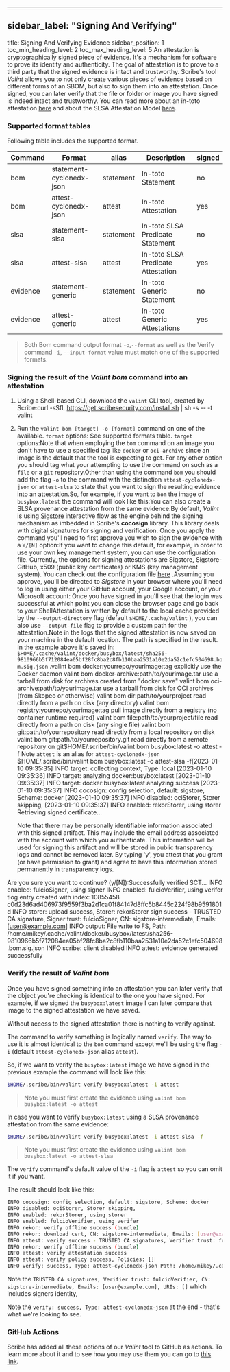 
---

## sidebar_label: "Signing And Verifying"
title: Signing And Verifying Evidence
sidebar_position: 1
toc_min_heading_level: 2
toc_max_heading_level: 5
An attestation is cryptographically signed piece of evidence. It's a mechanism for software to prove its identity and authenticity. The goal of attestation is to prove to a third party that the signed evidence is intact and trustworthy. Scribe's tool _Valint_ allows you to not only create various pieces of evidence based on different forms of an SBOM, but also to sign them into an attestation. Once signed, you can later verify that the file or folder or image you have signed is indeed intact and trustworthy. You can read more about an in-toto attestation [﻿here](https://github.com/in-toto/attestation) and about the SLSA Attestation Model [﻿here](https://github.com/slsa-framework/slsa/blob/main/docs/attestation-model.md).

### Supported format tables
Following table includes the supported format.

| Command | Format | alias | Description | signed |
| ----- | ----- | ----- | ----- | ----- |
| bom | statement-cyclonedx-json | statement | In-toto Statement | no |
| bom | attest-cyclonedx-json | attest | In-toto Attestation | yes |
| slsa | statement-slsa | statement | In-toto SLSA Predicate Statement | no |
| slsa | attest-slsa | attest | In-toto SLSA Predicate Attestation | yes |
| evidence | statement-generic | statement | In-toto Generic Statement | no |
| evidence | attest-generic | attest | In-toto Generic Attestations | yes |
>  Both Bom command output format `-o`,`--format` as well as the Verify command `-i`, `--input-format` value must match one of the supported formats. 

### Signing the result of the _Valint bom_ command into an attestation
1. Using a Shell-based CLI, download the `valint`  CLI tool, created by Scribe:curl -sSfL https://get.scribesecurity.com/install.sh  | sh -s -- -t valint
2. Run the `valint bom [target] -o [format]`  command on one of the available.
 `format`  options: See supported formats table.
 `target`  options:Note that when employing the `bom`  command on an image you don't have to use a specified tag like `docker`  or `oci-archive`  since an image is the default that the tool is expecting to get. For any other option you should tag what your attempting to use the command on such as a `file`  or a `git`  repository.Other than using the command `bom`  you should add the flag `-o`  to the command with the distinction `attest-cyclonedx-json`  or `attest-slsa`  to state that you want to sign the resulting evidence into an attestation.So, for example, if you want to `bom`  the image of `busybox:latest`  the command will look like this:You can also create a SLSA provenance attestation from the same evidence:By default, _Valint_ is using [﻿Sigstore](https://www.sigstore.dev/)  interactive flow as the engine behind the signing mechanism as imbedded in Scribe's **cocosign** library. This library deals with digital signatures for signing and verification. Once you apply the command you'll need to first approve you wish to sign the evidence with a `Y/[N]`  option:If you want to change this default, for example, in order to use your own key management system, you can use the configuration file. Currently, the options for signing attestations are Sigstore, Sigstore-GitHub, x509 (public key certificates) or KMS (key management system). You can check out the configuration file [﻿here](../../integrating-scribe/valint/docs/configuration) .Assuming you approve, you'll be directed to _Sigstore_ in your browser where you'll need to log in using either your GitHub account, your Google account, or your Microsoft account: Once you have signed in you'll see that the login was successful  at which point you can close the browser page and go back to your ShellAttestation is written by default to the local cache provided by the `--output-directory`  flag (default `$HOME/.cache/valint` ), you can also use `--output-file`  flag to provide a custom path for the attestation.Note in the logs that the signed attestation is now saved on your machine in the default location. The path is specified in the result. In the example above it's saved in: `$HOME/.cache/valint/docker/busybox/latest/sha256-9810966b5f712084ea05bf28fc8ba2c8fb110baa2531a10e2da52c1efc504698.bom.sig.json` .valint bom docker:yourrepo/yourimage:tag        explicitly use the Docker daemon
valint bom docker-archive:path/to/yourimage.tar   use a tarball from disk for archives created from "docker save"
valint bom oci-archive:path/to/yourimage.tar      use a tarball from disk for OCI archives (from Skopeo or otherwise)
valint bom dir:path/to/yourproject                read directly from a path on disk (any directory)
valint bom registry:yourrepo/yourimage:tag        pull image directly from a registry (no container runtime required)
valint bom file:path/to/yourproject/file          read directly from a path on disk (any single file)
valint bom git:path/to/yourrepository             read directly from a local repository on disk
valint bom git:path/to/yourrepository.git         read directly from a remote repository on git$HOME/.scribe/bin/valint bom busybox:latest -o attest -f Note `attest`  is an alias for `attest-cyclonedx-json`  $HOME/.scribe/bin/valint bom busybox:latest -o attest-slsa -f[2023-01-10 09:35:35]  INFO target: collecting context, Type: local
[2023-01-10 09:35:36]  INFO target: analyzing docker:busybox:latest
[2023-01-10 09:35:37]  INFO target: docker:busybox:latest analyzing success
[2023-01-10 09:35:37]  INFO cocosign: config selection, default: sigstore, Scheme: docker
[2023-01-10 09:35:37]  INFO disabled: ociStorer, Storer skipping,
[2023-01-10 09:35:37]  INFO enabled: rekorStorer, using storer
Retrieving signed certificate...

      Note that there may be personally identifiable information associated with this signed artifact.
      This may include the email address associated with the account with which you authenticate.
      This information will be used for signing this artifact and will be stored in public transparency logs and cannot be removed later.
      By typing 'y', you attest that you grant (or have permission to grant) and agree to have this information stored permanently in transparency logs.

Are you sure you want to continue? (y/[N]):Successfully verified SCT...
INFO enabled: fulcioSigner, using signer
INFO enabled: fulcioVerifier, using verifer
tlog entry created with index: 10855458 c0d23d6ad406973f9559f3ba2d1ca01f84147d8ffc5b8445c224f98b9591801d
INFO storer: upload success, Storer: rekorStorer
sign success - TRUSTED CA signature, Signer trust: fulcioSigner, CN: sigstore-intermediate, Emails: [user@example.com]
INFO output: File write to FS, Path: /home/mikey/.cache/valint/docker/busybox/latest/sha256-9810966b5f712084ea05bf28fc8ba2c8fb110baa2531a10e2da52c1efc504698.bom.sig.json
INFO scribe: client disabled
INFO attest: evidence generated successfully
### Verify the result of _Valint bom_
Once you have signed something into an attestation you can later verify that the object you're checking is identical to the one you have signed. For example, if we signed the `busybox:latest` image I can later compare that image to the signed attestation we have saved.

Without access to the signed attestation there is nothing to verify against.

The command to verify something is logically named `verify`. The way to use it is almost identical to the `bom` command except we'll be using the flag `-i` (default `attest-cyclonedx-json` alias `attest`).

So, if we want to verify the `busybox:latest` image we have signed in the previous example the command will look like this:

```sh
$HOME/.scribe/bin/valint verify busybox:latest -i attest
```
>  Note you must first create the evidence using `valint bom busybox:latest -o attest` 

In case you want to verify `busybox:latest` using a SLSA provenance attestation from the same evidence:

```sh
$HOME/.scribe/bin/valint verify busybox:latest -i attest-slsa -f
```
>  Note you must first create the evidence using `valint bom busybox:latest -o attest-slsa`  

The `verify` command's default value of the `-i` flag is `attest` so you can omit it if you want.

 The result should look like this:

```bash
INFO cocosign: config selection, default: sigstore, Scheme: docker
INFO disabled: ociStorer, Storer skipping,
INFO enabled: rekorStorer, using storer
INFO enabled: fulcioVerifier, using verifer
INFO rekor: verify offline success (bundle)
INFO rekor: download cert, CN: sigstore-intermediate, Emails: [user@example.com]
INFO attest: verify success - TRUSTED CA signatures, Verifier trust: fulcioVerifier, CN: sigstore-intermediate, Emails: [user@example.com], URIs: []
INFO rekor: verify offline success (bundle)
INFO attest: verify attestation success
INFO attest: verify policy success, Policies: []
INFO verify: success, Type: attest-cyclonedx-json Path: /home/mikey/.cache/valint/docker/busybox/latest/sha256-9810966b5f712084ea05bf28fc8ba2c8fb110baa2531a10e2da52c1efc504698.bom.sig.json
```
 Note the `TRUSTED CA signatures, Verifier trust: fulcioVerifier, CN: sigstore-intermediate, Emails: [user@example.com], URIs: []` which includes signers identity,

 Note the `verify: success, Type: attest-cyclonedx-json` at the end - that's what we're looking to see.

### GitHub Actions
 Scribe has added all these options of our _Valint_ tool to GitHub as actions. To learn more about it and to see how you may use them you can go to [﻿this link](../../integrating-scribe/ci-integrations/github).



<!--- Eraser file: https://app.eraser.io/workspace/wskUCdRZ1cSY9psHaV6P --->